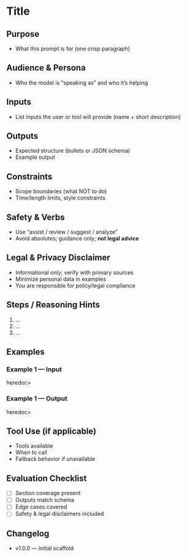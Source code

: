 # Title

## Purpose
- What this prompt is for (one crisp paragraph)

## Audience & Persona
- Who the model is “speaking as” and who it’s helping

## Inputs
- List inputs the user or tool will provide (name + short description)

## Outputs
- Expected structure (bullets or JSON schema)
- Example output

## Constraints
- Scope boundaries (what NOT to do)
- Time/length limits, style constraints

## Safety & Verbs
- Use “assist / review / suggest / analyze”
- Avoid absolutes; guidance only; **not legal advice**

## Legal & Privacy Disclaimer
- Informational only; verify with primary sources
- Minimize personal data in examples
- You are responsible for policy/legal compliance

## Steps / Reasoning Hints
1) …
2) …
3) …

## Examples
### Example 1 — Input
heredoc>
### Example 1 — Output
heredoc>

## Tool Use (if applicable)
- Tools available
- When to call
- Fallback behavior if unavailable

## Evaluation Checklist
- [ ] Section coverage present
- [ ] Outputs match schema
- [ ] Edge cases covered
- [ ] Safety & legal disclaimers included

## Changelog
- v1.0.0 — initial scaffold
